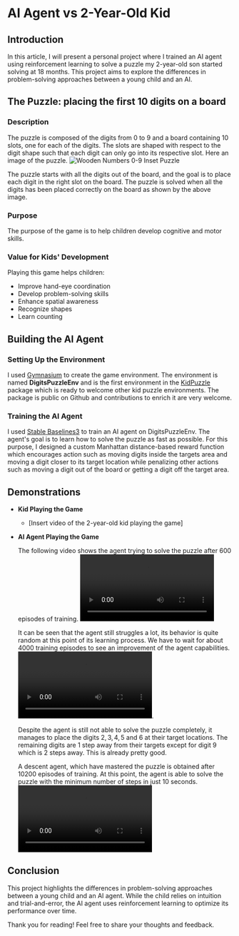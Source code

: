 # AI Agent vs 2-Year-Old Kid

## Introduction
In this article, I will present a personal project where I trained an AI agent using reinforcement learning to solve a puzzle my 2-year-old son started solving at 18 months. This project aims to explore the differences in problem-solving approaches between a young child and an AI. 

## The Puzzle: placing the first 10 digits on a board
### Description
The puzzle is composed of the digits from $0$ to $9$ and a board containing 10 slots, one for each of the digits. The slots are shaped with respect to the digit shape such that each digit can only go into its respective slot. Here an image of the puzzle. 
![Wooden Numbers 0-9 Inset Puzzle](https://i.ebayimg.com/images/g/YtkAAOSwiQNlLCOD/s-l1600.webp)

The puzzle starts with all the digits out of the board, and the goal is to place each digit in the right slot on the board. The puzzle is solved when all the digits has been placed correctly on the board as shown by the above image.

### Purpose
The purpose of the game is to help children develop cognitive and motor skills.

### Value for Kids' Development
Playing this game helps children:
- Improve hand-eye coordination
- Develop problem-solving skills
- Enhance spatial awareness
- Recognize shapes
- Learn counting 

## Building the AI Agent
### Setting Up the Environment
    
  I used [Gymnasium](https://gymnasium.farama.org/) to create the game environment. The environment is named **DigitsPuzzleEnv** and is the first environment in the [KidPuzzle](https://github.com/frankl1/kidpuzzles) package which is ready to welcome other kid puzzle environments. The package is public on Github and contributions to enrich it are very welcome. 
  

### Training the AI Agent
    
  I used [Stable Baselines3](https://github.com/DLR-RM/stable-baselines3) to train an AI agent on DigitsPuzzleEnv. The agent's goal is to learn how to solve the puzzle as fast as possible. For this purpose, I designed a custom Manhattan distance-based reward function which encourages action such as moving digits inside the targets area and moving a digit closer to its target location while penalizing other actions such as moving a digit out of the board or getting a digit off the target area.

## Demonstrations
- **Kid Playing the Game**
  - [Insert video of the 2-year-old kid playing the game]
- **AI Agent Playing the Game**
  
  The following video shows the agent trying to solve the puzzle after $600$ episodes of training.
  <video controls src="videos/DigitsPuzzle-10-step_f0.5_i0.33/training-episode-600.mp4" title="Agent solving the puzzle after 600 episodes of training"></video>

  It can be seen that the agent still struggles a lot, its behavior is quite random at this point of its learning process. We have to wait for about $4000$ training episodes to see an improvement of the agent capabilities.
  <video controls src="videos/DigitsPuzzle-10-step_f0.5_i0.33/training-episode-4000.mp4" title="Agent solving the puzzle after 4000 episodes of training"></video>.

  Despite the agent is still not able to solve the puzzle completely, it manages to place the digits $2, 3, 4, 5$ and $6$ at their target locations. The remaining digits are 1 step away from their targets except for digit $9$ which is 2 steps away. This is already pretty good.

  A descent agent, which have mastered the puzzle is obtained after $10200$ episodes of training. At this point, the agent is able to solve the puzzle with the minimum number of steps in just 10 seconds.
  <video controls src="videos/DigitsPuzzle-10-step_f0.5_i0.33/training-episode-10200.mp4" title="Agent solving the puzzle after 10200 episodes of training"></video>


## Conclusion
This project highlights the differences in problem-solving approaches between a young child and an AI agent. While the child relies on intuition and trial-and-error, the AI agent uses reinforcement learning to optimize its performance over time.

Thank you for reading! Feel free to share your thoughts and feedback.
